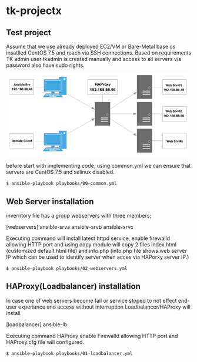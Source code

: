 # tk-projectx
## Test project

Assume that we use already deployed EC2/VM or Bare-Metal base os insatlled CentOS 7.5 and reach via SSH connections.
Based on requirements TK admin user tkadmin is created manually and access to all servers v/a password also have sudo rights.

![im_name](images/tk-projectx-hld.jpg)

before start with implementing code, using common.yml we can ensure that servers are CentOS 7.5 and selinux disabled.

```
$ ansible-playbook playbooks/00-common.yml
```
## Web Server installation

inverntory file has a group webservers with three members;

[webservers]
ansible-srva
ansible-srvb
ansible-srvc

Executing command will install latest httpd service, enable firewalld allowing HTTP port and using copy module will copy 2 files index.html (customized default html file) and info.php (info.php file shows web server IP which can be used to identify server when acces via HAPorxy server IP.)

```
$ ansible-playbook playbooks/02-webservers.yml
```

## HAProxy(Loadbalancer) installation

In case one of web servers become fail or service stoped to not effect end-user experiance and access without interruption Loadbalancer/HAProxy will install.

[loadbalancer]
ansible-lb

Executing command HAProxy enable Firewalld allowing HTTP port and HAProxy.cfg file will configured.

```
$ ansible-playbook playbooks/01-loadbalancer.yml
```
